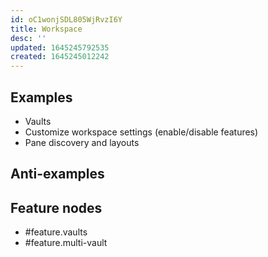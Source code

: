 ```yaml
---
id: oC1wonjSDL805WjRvzI6Y
title: Workspace
desc: ''
updated: 1645245792535
created: 1645245012242
---
```



## Examples
- Vaults 
- Customize workspace settings (enable/disable features)
- Pane discovery and layouts

## Anti-examples

## Feature nodes

- #feature.vaults
- #feature.multi-vault

